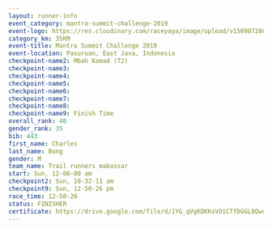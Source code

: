 ```yaml
---
layout: runner-info 
event_category: mantra-summit-challenge-2019 
event-logo: https://res.cloudinary.com/raceyaya/image/upload/v1569072809/logo/mantra-image_segrbx.jpg
category_km: 35KM 
event-title: Mantra Summit Challenge 2019 
event-location: Pasuruan, East Java, Indonesia 
checkpoint-name2: Mbah Kamad (T2) 
checkpoint-name3: 
checkpoint-name4: 
checkpoint-name5: 
checkpoint-name6: 
checkpoint-name7: 
checkpoint-name8: 
checkpoint-name9: Finish Time
overall_rank: 40
gender_rank: 35
bib: 443
first_name: Charles
last_name: Bong
gender: M
team_name: Trail runners makassar
start: Sun, 12-00-00 am
checkpoint2: Sun, 10-32-11 am
checkpoint9: Sun, 12-50-26 pm
race_time: 12-50-26
status: FINISHER
certificate: https://drive.google.com/file/d/1YG_qVgKDKKsVOiCTfDGGL8Qwu6cMZWXq/view?usp=sharing
---
```

